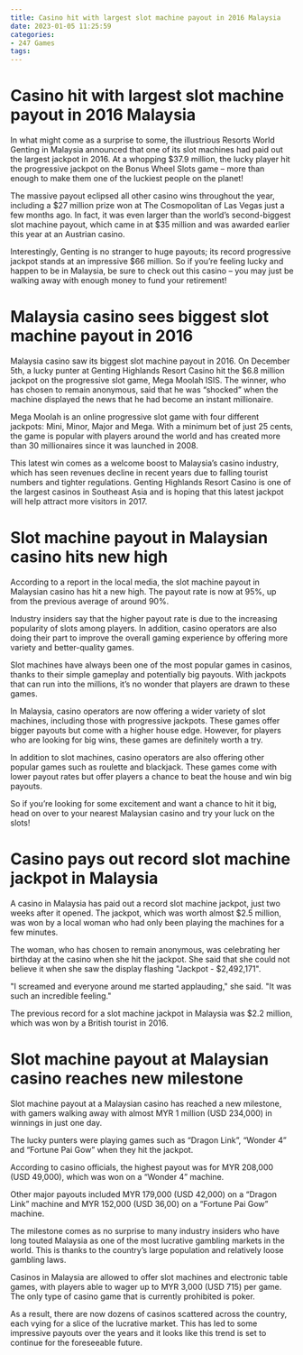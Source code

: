 ```yaml
---
title: Casino hit with largest slot machine payout in 2016 Malaysia
date: 2023-01-05 11:25:59
categories:
- 247 Games
tags:
---
```



#  Casino hit with largest slot machine payout in 2016 Malaysia

In what might come as a surprise to some, the illustrious Resorts World Genting in Malaysia announced that one of its slot machines had paid out the largest jackpot in 2016. At a whopping $37.9 million, the lucky player hit the progressive jackpot on the Bonus Wheel Slots game – more than enough to make them one of the luckiest people on the planet!

The massive payout eclipsed all other casino wins throughout the year, including a $27 million prize won at The Cosmopolitan of Las Vegas just a few months ago. In fact, it was even larger than the world’s second-biggest slot machine payout, which came in at $35 million and was awarded earlier this year at an Austrian casino.

Interestingly, Genting is no stranger to huge payouts; its record progressive jackpot stands at an impressive $66 million. So if you’re feeling lucky and happen to be in Malaysia, be sure to check out this casino – you may just be walking away with enough money to fund your retirement!

#  Malaysia casino sees biggest slot machine payout in 2016

Malaysia casino saw its biggest slot machine payout in 2016. On December 5th, a lucky punter at Genting Highlands Resort Casino hit the $6.8 million jackpot on the progressive slot game, Mega Moolah ISIS. The winner, who has chosen to remain anonymous, said that he was “shocked” when the machine displayed the news that he had become an instant millionaire.

Mega Moolah is an online progressive slot game with four different jackpots: Mini, Minor, Major and Mega. With a minimum bet of just 25 cents, the game is popular with players around the world and has created more than 30 millionaires since it was launched in 2008.

This latest win comes as a welcome boost to Malaysia’s casino industry, which has seen revenues decline in recent years due to falling tourist numbers and tighter regulations. Genting Highlands Resort Casino is one of the largest casinos in Southeast Asia and is hoping that this latest jackpot will help attract more visitors in 2017.

#  Slot machine payout in Malaysian casino hits new high

According to a report in the local media, the slot machine payout in Malaysian casino has hit a new high. The payout rate is now at 95%, up from the previous average of around 90%.

Industry insiders say that the higher payout rate is due to the increasing popularity of slots among players. In addition, casino operators are also doing their part to improve the overall gaming experience by offering more variety and better-quality games.

Slot machines have always been one of the most popular games in casinos, thanks to their simple gameplay and potentially big payouts. With jackpots that can run into the millions, it’s no wonder that players are drawn to these games.

In Malaysia, casino operators are now offering a wider variety of slot machines, including those with progressive jackpots. These games offer bigger payouts but come with a higher house edge. However, for players who are looking for big wins, these games are definitely worth a try.

In addition to slot machines, casino operators are also offering other popular games such as roulette and blackjack. These games come with lower payout rates but offer players a chance to beat the house and win big payouts.

So if you’re looking for some excitement and want a chance to hit it big, head on over to your nearest Malaysian casino and try your luck on the slots!

#  Casino pays out record slot machine jackpot in Malaysia

A casino in Malaysia has paid out a record slot machine jackpot, just two weeks after it opened. The jackpot, which was worth almost $2.5 million, was won by a local woman who had only been playing the machines for a few minutes.

The woman, who has chosen to remain anonymous, was celebrating her birthday at the casino when she hit the jackpot. She said that she could not believe it when she saw the display flashing "Jackpot - $2,492,171".

"I screamed and everyone around me started applauding," she said. "It was such an incredible feeling."

The previous record for a slot machine jackpot in Malaysia was $2.2 million, which was won by a British tourist in 2016.

#  Slot machine payout at Malaysian casino reaches new milestone

Slot machine payout at a Malaysian casino has reached a new milestone, with gamers walking away with almost MYR 1 million (USD 234,000) in winnings in just one day.

The lucky punters were playing games such as “Dragon Link”, “Wonder 4” and “Fortune Pai Gow” when they hit the jackpot.

According to casino officials, the highest payout was for MYR 208,000 (USD 49,000), which was won on a “Wonder 4” machine.

Other major payouts included MYR 179,000 (USD 42,000) on a “Dragon Link” machine and MYR 152,000 (USD 36,00) on a “Fortune Pai Gow” machine.

The milestone comes as no surprise to many industry insiders who have long touted Malaysia as one of the most lucrative gambling markets in the world. This is thanks to the country’s large population and relatively loose gambling laws.

Casinos in Malaysia are allowed to offer slot machines and electronic table games, with players able to wager up to MYR 3,000 (USD 715) per game. The only type of casino game that is currently prohibited is poker.

As a result, there are now dozens of casinos scattered across the country, each vying for a slice of the lucrative market. This has led to some impressive payouts over the years and it looks like this trend is set to continue for the foreseeable future.
